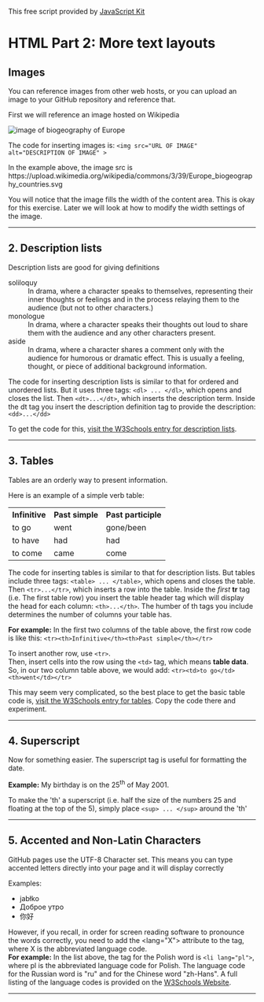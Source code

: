 <script>
<!--

//Bread crumb script - Kevin Lynn Brown
//Duplicate directory names bug fix by JavaScriptKit.com
//Visit JavaScript Kit (http://javascriptkit.com) for script

var path = "";
var href = document.location.href;
var s = href.split("/");
for (var i=2;i<(s.length-1);i++) {
path+="<A HREF=\""+href.substring(0,href.indexOf("/"+s[i])+s[i].length+1)+"/\">"+s[i]+"</A> / ";
}
i=s.length-1;
path+="<A HREF=\""+href.substring(0,href.indexOf(s[i])+s[i].length)+"\">"+s[i]+"</A>";
var url = window.location.protocol + "//" + path;
document.writeln(url);
//-->
</script>

<p align="left">This free script provided by <a href="http://javascriptkit.com">JavaScript Kit</a></p>
<h1>HTML Part 2: More text layouts</h1>
<h2>Images</h2>
<p>You can reference images from other web hosts, or you can upload an image to your GitHub repository and reference that.<p>
<p>First we will reference an image hosted on Wikipedia</p>
<img src="https://upload.wikimedia.org/wikipedia/commons/3/39/Europe_biogeography_countries.svg" alt="image of biogeography of Europe">
<p>The code for inserting images is: <code>&lt;img src="URL OF IMAGE" alt="DESCRIPTION OF IMAGE" &gt;</code></p>
<p>In the example above, the image src is https://upload.wikimedia.org/wikipedia/commons/3/39/Europe_biogeography_countries.svg </p>
<p>You will notice that the image fills the width of the content area. This is okay for this exercise. Later we will look at how to modify the width settings of the image.</p>

<hr>

<h2>2. Description lists</h2>
<p>Description lists are good for giving definitions</p>
<dl>
  <dt>soliloquy</dt>
  <dd>In drama, where a character speaks to themselves, representing their inner thoughts or feelings and in the process relaying them to the audience (but not to other characters.)</dd>
  <dt>monologue</dt>
  <dd>In drama, where a character speaks their thoughts out loud to share them with the audience and any other characters present.</dd>
  <dt>aside</dt>
  <dd>In drama, where a character shares a comment only with the audience for humorous or dramatic effect. This is usually a feeling, thought, or piece of additional background information.</dd>
</dl>
<p>The code for inserting description lists is similar to that for ordered and unordered lists. But it uses three tags: <code>&lt;dl&gt; ... &lt;/dl&gt;</code>, which opens and closes the list. Then <code>&lt;dt&gt;...&lt;/dt&gt;</code>, which inserts the description term. Inside the dt tag you insert the description definition tag to provide the description: <code>&lt;dd&gt;...&lt;/dd&gt;</code></p>
<p>To get the code for this, <a href="https://www.w3schools.com/tags/tag_dl.asp">visit the W3Schools entry for description lists</a>.</p>

<hr>
<h2>3. Tables</h2>
<p>Tables are an orderly way to present information.</p>
<p>Here is an example of a simple verb table:</p>
<table>
  <tr><th>Infinitive</th><th>Past simple</th><th>Past participle</th></tr>
  <tr>
    <td>to go</td><td>went</td><td>gone/been</td>
  </tr>
   <tr>
    <td>to have</td><td>had</td><td>had</td>
  </tr>
  <tr>
    <td>to come</td><td>came</td><td>come</td>
  </tr>
  </table>
  
<p>The code for inserting tables is similar to that for description lists. But tables include three tags: <code>&lt;table&gt; ... &lt;/table&gt;</code>, which opens and closes the table. Then <code>&lt;tr&gt;...&lt;/tr&gt;</code>, which inserts a row into the table. Inside the <em>first</em> <b>tr</b> tag (i.e. The first table row) you insert the table header tag which will display the head for each column: <code>&lt;th&gt;...&lt;/th&gt;</code>. The humber of th tags you include determines the number of columns your table has.</p>
  
<p><b>For example:</b> In the first two columns of the table above, the first row code is like this: <code>&lt;tr&gt;&lt;th&gt;Infinitive&lt;/th&gt;&lt;th&gt;Past simple&lt;/th&gt;&lt;/tr&gt;</code></p>
<p>To insert another row, use <code>&lt;tr&gt;</code>.<br>
Then, insert cells into the row using the <code>&lt;td&gt;</code> tag, which means <b>table data</b>.<br>
So, in our two column table above, we would add: <code>&lt;tr&gt;&lt;td&gt;to go&lt;/td&gt;&lt;th&gt;went&lt;/td&gt;&lt;/tr&gt;</code></p>
<p>This may seem very complicated, so the best place to get the basic table code is, <a href="https://www.w3schools.com/tags/tag_table.asp">visit the W3Schools entry for tables</a>. Copy the code there and experiment.</p>

<hr>

<h2>4. Superscript</h2>
<p>Now for something easier. The superscript tag is useful for formatting the date.</p>
<p><b>Example:</b> My birthday is on the 25<sup>th</sup> of May 2001.</p>
<p>To make the 'th' a superscript (i.e. half the size of the numbers 25 and floating at the top of the 5), simply place <code>&lt;sup&gt; ... &lt;/sup&gt;</code> around the 'th'</p>
<hr>

<h2>5. Accented and Non-Latin Characters</h2>
<p>GitHub pages use the UTF-8 Character set. This means you can type accented letters directly into your page and it will display correctly</p>
<p>Examples:</p>
<ul>
    <li lang="pl">jabłko</li>
    <li lang="ru">Доброе утро</li>
    <li lang="zh-Hans">你好</li>
</ul>
<p>However, if you recall, in order for screen reading software to pronounce the words correctly, you need to add the &lt;lang="X"&gt; attribute to the tag, where X is the abbreviated language code.<br>
  <b>For example:</b> In the list above, the tag for the Polish word is <code>&lt;li lang="pl"&gt;</code>, where pl is the abbreviated language code for Polish. The language code for the Russian word is "ru" and for the Chinese word "zh-Hans". A full listing of the language codes is provided on the <a href="https://www.w3schools.com/tags/ref_language_codes.asp">W3Schools Website</a>.
</p>
<hr>

